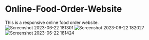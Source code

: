 # Online-Food-Order-Website
This is a responsive online food order website.
![Screenshot 2023-06-22 181301](https://github.com/Yash9891/Online-Food-Order-Website/assets/122812129/8efc46f7-a57a-4fa5-b59c-7c62f3c4de9b)
![Screenshot 2023-06-22 182027](https://github.com/Yash9891/Online-Food-Order-Website/assets/122812129/bd747a38-236c-44ac-9fe1-c0b4fc8c295e)
![Screenshot 2023-06-22 181424](https://github.com/Yash9891/Online-Food-Order-Website/assets/122812129/94419b60-b0cf-4d92-bc25-e219911cc49f)
 
